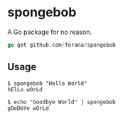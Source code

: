 # spongebob

A Go package for no reason.

```go
go get github.com/forana/spongebob
```

## Usage

```
$ spongebob "Hello World"
hElLo wOrLd

$ echo "Goodbye World" | spongebob
gOoDbYe wOrLd
```
